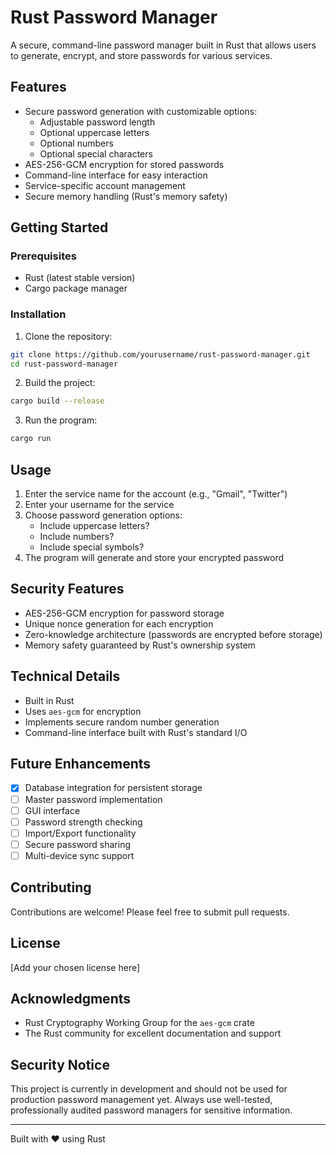 # Rust Password Manager

A secure, command-line password manager built in Rust that allows users to generate, encrypt, and store passwords for various services.

## Features

- Secure password generation with customizable options:
  - Adjustable password length
  - Optional uppercase letters
  - Optional numbers
  - Optional special characters
- AES-256-GCM encryption for stored passwords
- Command-line interface for easy interaction
- Service-specific account management
- Secure memory handling (Rust's memory safety)

## Getting Started

### Prerequisites

- Rust (latest stable version)
- Cargo package manager

### Installation

1. Clone the repository:
```bash
git clone https://github.com/yourusername/rust-password-manager.git
cd rust-password-manager
```

2. Build the project:
```bash
cargo build --release
```

3. Run the program:
```bash
cargo run
```

## Usage

1. Enter the service name for the account (e.g., "Gmail", "Twitter")
2. Enter your username for the service
3. Choose password generation options:
   - Include uppercase letters?
   - Include numbers?
   - Include special symbols?
4. The program will generate and store your encrypted password

## Security Features

- AES-256-GCM encryption for password storage
- Unique nonce generation for each encryption
- Zero-knowledge architecture (passwords are encrypted before storage)
- Memory safety guaranteed by Rust's ownership system

## Technical Details

- Built in Rust
- Uses `aes-gcm` for encryption
- Implements secure random number generation
- Command-line interface built with Rust's standard I/O

## Future Enhancements

- [x] Database integration for persistent storage
- [ ] Master password implementation
- [ ] GUI interface
- [ ] Password strength checking
- [ ] Import/Export functionality
- [ ] Secure password sharing
- [ ] Multi-device sync support

## Contributing

Contributions are welcome! Please feel free to submit pull requests.

## License

[Add your chosen license here]

## Acknowledgments

- Rust Cryptography Working Group for the `aes-gcm` crate
- The Rust community for excellent documentation and support

## Security Notice

This project is currently in development and should not be used for production password management yet. Always use well-tested, professionally audited password managers for sensitive information.

---
Built with ❤️ using Rust